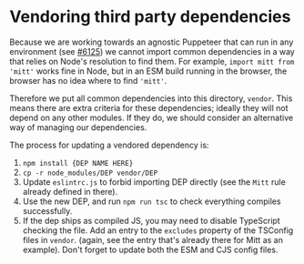 # Vendoring third party dependencies

Because we are working towards an agnostic Puppeteer that can run in any environment (see [#6125](https://github.com/puppeteer/puppeteer/issues/6125)) we cannot import common dependencies in a way that relies on Node's resolution to find them. For example, `import mitt from 'mitt'` works fine in Node, but in an ESM build running in the browser, the browser has no idea where to find `'mitt'`.

Therefore we put all common dependencies into this directory, `vendor`. This means there are extra criteria for these dependencies; ideally they will not depend on any other modules. If they do, we should consider an alternative way of managing our dependencies.

The process for updating a vendored dependency is:

1. `npm install {DEP NAME HERE}`
2. `cp -r node_modules/DEP vendor/DEP`
3. Update `eslintrc.js` to forbid importing DEP directly (see the `Mitt` rule already defined in there).
4. Use the new DEP, and run `npm run tsc` to check everything compiles successfully.
5. If the dep ships as compiled JS, you may need to disable TypeScript checking the file. Add an entry to the `excludes` property of the TSConfig files in `vendor`. (again, see the entry that's already there for Mitt as an example). Don't forget to update both the ESM and CJS config files.
